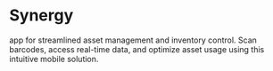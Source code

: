 # Synergy
app for streamlined asset management and inventory control. Scan barcodes, access real-time data, and optimize asset usage using this intuitive mobile solution.
